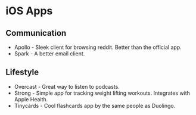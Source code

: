# iOS Apps

## Communication

* Apollo - Sleek client for browsing reddit. Better than the official app.
* Spark - A better email client.

## Lifestyle

* Overcast - Great way to listen to podcasts.
* Strong - Simple app for tracking weight lifting workouts. Integrates with Apple Health.
* Tinycards - Cool flashcards app by the same people as Duolingo.